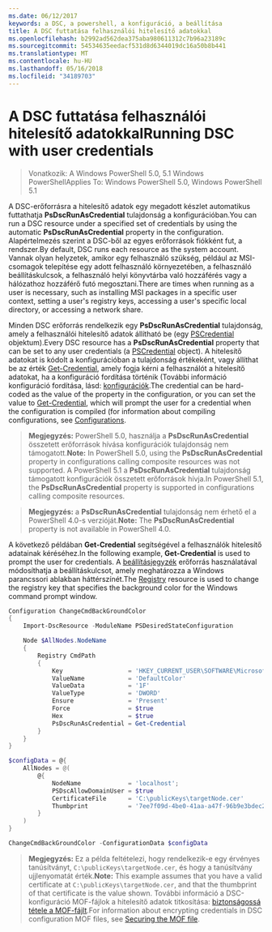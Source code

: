 ```yaml
---
ms.date: 06/12/2017
keywords: a DSC, a powershell, a konfiguráció, a beállítása
title: A DSC futtatása felhasználói hitelesítő adatokkal
ms.openlocfilehash: b2992ad562dea375aba980611312c7b96a23189c
ms.sourcegitcommit: 54534635eedacf531d8d6344019dc16a50b8b441
ms.translationtype: MT
ms.contentlocale: hu-HU
ms.lasthandoff: 05/16/2018
ms.locfileid: "34189703"
---
```

# <a name="running-dsc-with-user-credentials"></a><span data-ttu-id="cf4c0-103">A DSC futtatása felhasználói hitelesítő adatokkal</span><span class="sxs-lookup"><span data-stu-id="cf4c0-103">Running DSC with user credentials</span></span>

> <span data-ttu-id="cf4c0-104">Vonatkozik: A Windows PowerShell 5.0, 5.1 Windows PowerShell</span><span class="sxs-lookup"><span data-stu-id="cf4c0-104">Applies To: Windows PowerShell 5.0, Windows PowerShell 5.1</span></span>

<span data-ttu-id="cf4c0-105">A DSC-erőforrásra a hitelesítő adatok egy megadott készlet automatikus futtathatja **PsDscRunAsCredential** tulajdonság a konfigurációban.</span><span class="sxs-lookup"><span data-stu-id="cf4c0-105">You can run a DSC resource under a specified set of credentials by using the automatic **PsDscRunAsCredential** property in the configuration.</span></span>
<span data-ttu-id="cf4c0-106">Alapértelmezés szerint a DSC-ből az egyes erőforrások fiókként fut, a rendszer.</span><span class="sxs-lookup"><span data-stu-id="cf4c0-106">By default, DSC runs each resource as the system account.</span></span>
<span data-ttu-id="cf4c0-107">Vannak olyan helyzetek, amikor egy felhasználó szükség, például az MSI-csomagok telepítése egy adott felhasználó környezetében, a felhasználó beállításkulcsok, a felhasználó helyi könyvtárba való hozzáférés vagy a hálózathoz hozzáférő futó megosztani.</span><span class="sxs-lookup"><span data-stu-id="cf4c0-107">There are times when running as a user is necessary, such as installing MSI packages in a specific user context, setting a user's registry keys, accessing a user's specific local directory, or accessing a network share.</span></span>

<span data-ttu-id="cf4c0-108">Minden DSC erőforrás rendelkezik egy **PsDscRunAsCredential** tulajdonság, amely a felhasználói hitelesítő adatok állítható be (egy [PSCredential](https://msdn.microsoft.com/library/ms572524(v=VS.85).aspx) objektum).</span><span class="sxs-lookup"><span data-stu-id="cf4c0-108">Every DSC resource has a **PsDscRunAsCredential** property that can be set to any user credentials (a [PSCredential](https://msdn.microsoft.com/library/ms572524(v=VS.85).aspx) object).</span></span>
<span data-ttu-id="cf4c0-109">A hitelesítő adatokat is kódolt a konfigurációban a tulajdonság értékeként, vagy állíthat be az érték [Get-Credential](https://technet.microsoft.com/library/hh849815.aspx), amely fogja kérni a felhasználót a hitelesítő adatokat, ha a konfiguráció fordítása történik (További információ konfiguráció fordítása, lásd: [konfigurációk](configurations.md).</span><span class="sxs-lookup"><span data-stu-id="cf4c0-109">The credential can be hard-coded as the value of the property in the configuration, or you can set the value to [Get-Credential](https://technet.microsoft.com/library/hh849815.aspx), which will prompt the user for a credential when the configuration is compiled (for information about compiling configurations, see [Configurations](configurations.md).</span></span>

><span data-ttu-id="cf4c0-110">**Megjegyzés:** PowerShell 5.0, használja a **PsDscRunAsCredential** összetett erőforrások hívása konfigurációk tulajdonság nem támogatott.</span><span class="sxs-lookup"><span data-stu-id="cf4c0-110">**Note:** In PowerShell 5.0, using the **PsDscRunAsCredential** property in configurations calling composite resources was not supported.</span></span>
><span data-ttu-id="cf4c0-111">A PowerShell 5.1 a **PsDscRunAsCredential** tulajdonság támogatott konfigurációk összetett erőforrások hívja.</span><span class="sxs-lookup"><span data-stu-id="cf4c0-111">In PowerShell 5.1, the **PsDscRunAsCredential** property is supported in configurations calling composite resources.</span></span>

><span data-ttu-id="cf4c0-112">**Megjegyzés:** a **PsDscRunAsCredential** tulajdonság nem érhető el a PowerShell 4.0-s verzióját.</span><span class="sxs-lookup"><span data-stu-id="cf4c0-112">**Note:** The **PsDscRunAsCredential** property is not available in PowerShell 4.0.</span></span>

<span data-ttu-id="cf4c0-113">A következő példában **Get-Credential** segítségével a felhasználók hitelesítő adatainak kéréséhez.</span><span class="sxs-lookup"><span data-stu-id="cf4c0-113">In the following example, **Get-Credential** is used to prompt the user for credentials.</span></span>
<span data-ttu-id="cf4c0-114">A [beállításjegyzék](registryResource.md) erőforrás használatával módosíthatja a beállításkulcsot, amely meghatározza a Windows parancssori ablakban háttérszínét.</span><span class="sxs-lookup"><span data-stu-id="cf4c0-114">The [Registry](registryResource.md) resource is used to change the registry key that specifies the background color for the Windows command prompt window.</span></span>

```powershell
Configuration ChangeCmdBackGroundColor
{
    Import-DscResource -ModuleName PSDesiredStateConfiguration

    Node $AllNodes.NodeName
    {
        Registry CmdPath
        {
            Key                  = 'HKEY_CURRENT_USER\SOFTWARE\Microsoft\Command Processor'
            ValueName            = 'DefaultColor'
            ValueData            = '1F'
            ValueType            = 'DWORD'
            Ensure               = 'Present'
            Force                = $true
            Hex                  = $true
            PsDscRunAsCredential = Get-Credential
        }
    }
}

$configData = @{
    AllNodes = @(
        @{
            NodeName             = 'localhost';
            PSDscAllowDomainUser = $true
            CertificateFile      = 'C:\publicKeys\targetNode.cer'
            Thumbprint           = '7ee7f09d-4be0-41aa-a47f-96b9e3bdec25'
        }
    )
}

ChangeCmdBackGroundColor -ConfigurationData $configData
```
><span data-ttu-id="cf4c0-115">**Megjegyzés:** Ez a példa feltételezi, hogy rendelkezik-e egy érvényes tanúsítványt, `C:\publicKeys\targetNode.cer`, és hogy a tanúsítvány ujjlenyomatát érték.</span><span class="sxs-lookup"><span data-stu-id="cf4c0-115">**Note:** This example assumes that you have a valid certificate at `C:\publicKeys\targetNode.cer`, and that the thumbprint of that certificate is the value shown.</span></span>
><span data-ttu-id="cf4c0-116">További információ a DSC-konfiguráció MOF-fájlok a hitelesítő adatok titkosítása: [biztonságossá tétele a MOF-fájlt](secureMOF.md).</span><span class="sxs-lookup"><span data-stu-id="cf4c0-116">For information about encrypting credentials in DSC configuration MOF files, see [Securing the MOF file](secureMOF.md).</span></span>